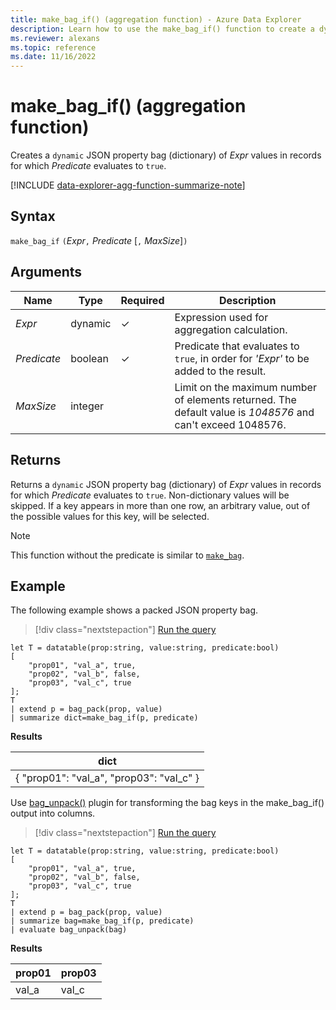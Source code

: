 ```yaml
---
title: make_bag_if() (aggregation function) - Azure Data Explorer
description: Learn how to use the make_bag_if() function to create a dynamic JSON property bag of expression values where the predicate evaluates to true.
ms.reviewer: alexans
ms.topic: reference
ms.date: 11/16/2022
---
```

# make_bag_if() (aggregation function)

Creates a `dynamic` JSON property bag (dictionary) of *Expr* values in records for which *Predicate* evaluates to `true`.

[!INCLUDE [data-explorer-agg-function-summarize-note](../../includes/data-explorer-agg-function-summarize-note.md)]

## Syntax

`make_bag_if` `(`*Expr*`,` *Predicate* [`,` *MaxSize*]`)`

## Arguments

| Name | Type | Required | Description |
|--|--|--|--|
| *Expr* | dynamic | &check; | Expression used for aggregation calculation. |
| *Predicate* | boolean | &check; | Predicate that evaluates to `true`, in order for *'Expr'* to be added to the result. |
| *MaxSize* | integer |  | Limit on the maximum number of elements returned. The default value is *1048576* and can't exceed 1048576. |

## Returns

Returns a `dynamic` JSON property bag (dictionary) of *Expr* values in records for which *Predicate* evaluates to `true`.
Non-dictionary values will be skipped.
If a key appears in more than one row, an arbitrary value, out of the possible values for this key, will be selected.

> [!NOTE]
> This function without the predicate is similar to [`make_bag`](./make-bag-aggfunction.md).

## Example

The following example shows a packed JSON property bag.

> [!div class="nextstepaction"]
> <a href="https://dataexplorer.azure.com/clusters/help/databases/Samples?query=H4sIAAAAAAAAA1WOTQuDMAyG7/0VwZNCD/u4OfwX3saQtEYpVi1tHGPsxy8bOlxyecOTFx5PDDVU0CLLGk95iHMoE0c39Rru6Bf6XSFS6ywylWaefaGuCmSyT+NwzDRk8t6gBI4L6R08bdBI6NCnP3reqF2r6nZRtXoBPZimFoL4BbTDV211KgSnZRwxuieBWHE14kCNwb5xXR52ssUbsXCntuQAAAA=" target="_blank">Run the query</a>

```kusto
let T = datatable(prop:string, value:string, predicate:bool)
[
    "prop01", "val_a", true,
    "prop02", "val_b", false,
    "prop03", "val_c", true
];
T
| extend p = bag_pack(prop, value)
| summarize dict=make_bag_if(p, predicate)
```

**Results**

|dict|
|----|
|{ "prop01": "val_a", "prop03": "val_c" } |

Use [bag_unpack()](bag-unpackplugin.md) plugin for transforming the bag keys in the make_bag_if() output into columns.

> [!div class="nextstepaction"]
> <a href="https://dataexplorer.azure.com/clusters/help/databases/Samples?query=H4sIAAAAAAAAA1WOywqDMBBF9/mKwZWCiz52Fv/CXSlhoqMEo4Y8Sin9+E5Ei002J5x7wzUUoIEaOgx8laHcusVWPjg9DyU80UT6vayjTrcYqFLLYgpxF8AnS43TOSsh47hEhuAilQd52aVi6NH4P3vdbbtVxeMmGvEBegWaO7C8z2I7rtO2TQVrH6cJnX4TKBzqCUeSDFL3uT1sTUlKHeYUlHFeP2MsvmCOilb+AAAA" target="_blank">Run the query</a>

```kusto
let T = datatable(prop:string, value:string, predicate:bool)
[
    "prop01", "val_a", true,
    "prop02", "val_b", false,
    "prop03", "val_c", true
];
T
| extend p = bag_pack(prop, value)
| summarize bag=make_bag_if(p, predicate)
| evaluate bag_unpack(bag)
```

**Results**

|prop01|prop03|
|---|---|
|val_a|val_c|
